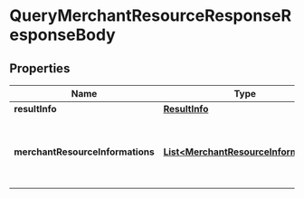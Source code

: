 

# QueryMerchantResourceResponseResponseBody


## Properties

| Name | Type | Description | Notes |
|------------ | ------------- | ------------- | -------------|
|**resultInfo** | [**ResultInfo**](ResultInfo.md) |  |  |
|**merchantResourceInformations** | [**List&lt;MerchantResourceInformation&gt;**](MerchantResourceInformation.md) | Merchant resource information list - will be filled if success |  [optional] |



